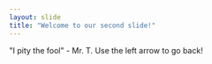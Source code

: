 ```yaml
---
layout: slide
title: "Welcome to our second slide!"
---
```

"I pity the fool" - Mr. T.
Use the left arrow to go back!

